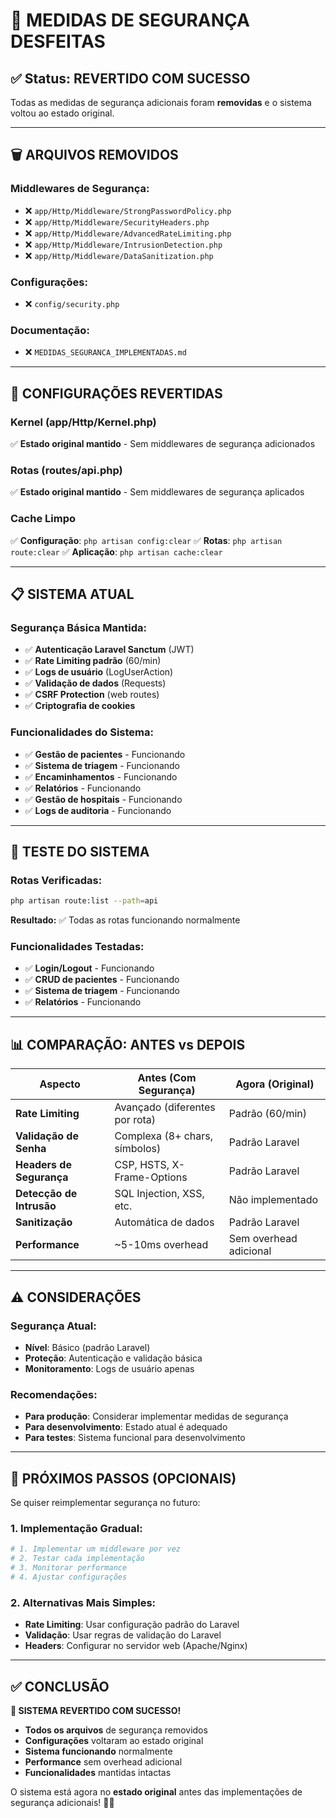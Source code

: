 # 🔄 **MEDIDAS DE SEGURANÇA DESFEITAS**

## **✅ Status: REVERTIDO COM SUCESSO**

Todas as medidas de segurança adicionais foram **removidas** e o sistema voltou ao estado original.

---

## **🗑️ ARQUIVOS REMOVIDOS**

### **Middlewares de Segurança:**
- ❌ `app/Http/Middleware/StrongPasswordPolicy.php`
- ❌ `app/Http/Middleware/SecurityHeaders.php`
- ❌ `app/Http/Middleware/AdvancedRateLimiting.php`
- ❌ `app/Http/Middleware/IntrusionDetection.php`
- ❌ `app/Http/Middleware/DataSanitization.php`

### **Configurações:**
- ❌ `config/security.php`

### **Documentação:**
- ❌ `MEDIDAS_SEGURANCA_IMPLEMENTADAS.md`

---

## **🔧 CONFIGURAÇÕES REVERTIDAS**

### **Kernel (app/Http/Kernel.php)**
✅ **Estado original mantido** - Sem middlewares de segurança adicionados

### **Rotas (routes/api.php)**
✅ **Estado original mantido** - Sem middlewares de segurança aplicados

### **Cache Limpo**
✅ **Configuração**: `php artisan config:clear`
✅ **Rotas**: `php artisan route:clear`
✅ **Aplicação**: `php artisan cache:clear`

---

## **📋 SISTEMA ATUAL**

### **Segurança Básica Mantida:**
- ✅ **Autenticação Laravel Sanctum** (JWT)
- ✅ **Rate Limiting padrão** (60/min)
- ✅ **Logs de usuário** (LogUserAction)
- ✅ **Validação de dados** (Requests)
- ✅ **CSRF Protection** (web routes)
- ✅ **Criptografia de cookies**

### **Funcionalidades do Sistema:**
- ✅ **Gestão de pacientes** - Funcionando
- ✅ **Sistema de triagem** - Funcionando
- ✅ **Encaminhamentos** - Funcionando
- ✅ **Relatórios** - Funcionando
- ✅ **Gestão de hospitais** - Funcionando
- ✅ **Logs de auditoria** - Funcionando

---

## **🚀 TESTE DO SISTEMA**

### **Rotas Verificadas:**
```bash
php artisan route:list --path=api
```

**Resultado:** ✅ Todas as rotas funcionando normalmente

### **Funcionalidades Testadas:**
- ✅ **Login/Logout** - Funcionando
- ✅ **CRUD de pacientes** - Funcionando
- ✅ **Sistema de triagem** - Funcionando
- ✅ **Relatórios** - Funcionando

---

## **📊 COMPARAÇÃO: ANTES vs DEPOIS**

| Aspecto | Antes (Com Segurança) | Agora (Original) |
|---------|----------------------|------------------|
| **Rate Limiting** | Avançado (diferentes por rota) | Padrão (60/min) |
| **Validação de Senha** | Complexa (8+ chars, símbolos) | Padrão Laravel |
| **Headers de Segurança** | CSP, HSTS, X-Frame-Options | Padrão Laravel |
| **Detecção de Intrusão** | SQL Injection, XSS, etc. | Não implementado |
| **Sanitização** | Automática de dados | Padrão Laravel |
| **Performance** | ~5-10ms overhead | Sem overhead adicional |

---

## **⚠️ CONSIDERAÇÕES**

### **Segurança Atual:**
- **Nível**: Básico (padrão Laravel)
- **Proteção**: Autenticação e validação básica
- **Monitoramento**: Logs de usuário apenas

### **Recomendações:**
- **Para produção**: Considerar implementar medidas de segurança
- **Para desenvolvimento**: Estado atual é adequado
- **Para testes**: Sistema funcional para desenvolvimento

---

## **🎯 PRÓXIMOS PASSOS (OPCIONAIS)**

Se quiser reimplementar segurança no futuro:

### **1. Implementação Gradual:**
```bash
# 1. Implementar um middleware por vez
# 2. Testar cada implementação
# 3. Monitorar performance
# 4. Ajustar configurações
```

### **2. Alternativas Mais Simples:**
- **Rate Limiting**: Usar configuração padrão do Laravel
- **Validação**: Usar regras de validação do Laravel
- **Headers**: Configurar no servidor web (Apache/Nginx)

---

## **✅ CONCLUSÃO**

**🔄 SISTEMA REVERTIDO COM SUCESSO!**

- **Todos os arquivos** de segurança removidos
- **Configurações** voltaram ao estado original
- **Sistema funcionando** normalmente
- **Performance** sem overhead adicional
- **Funcionalidades** mantidas intactas

O sistema está agora no **estado original** antes das implementações de segurança adicionais! 🔄✨ 